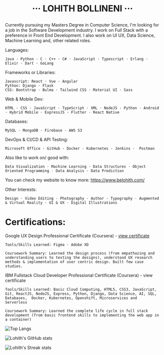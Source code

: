 # <p align="center"> ··· LOHITH BOLLINENI ··· </p>

Currently pursuing my Masters Degree in Computer Science, I'm looking for a job in the Software Development industry. I work on Full Stack with a preference in Front End Development.  I also work on UI UX, Data Science, Machine Learning and, other related roles.

Languages: 
  ```
  Java · Python · C · C++ · C# · JavaScript · Typescript · Erlang · Elixir · Dart · GoLang
  ```
Frameworks or Libraries: 
  ```
  Javascript: React · Vue · Angular
  Python: Django · Flask 
  CSS: Bootstrap · Bulma · Tailwind CSS · Material UI · Sass
  ```
Web & Mobile Dev:
  ```
  HTML · CSS · JavaScript · TypeScript · XML · NodeJS · Python · Android · Hybrid Mobile · ExpressJS · Flutter · React Native
  ```
Databases:
  ```
  MySQL · MongoDB · Firebase · AWS S3
  ```
DevOps & CI/CD & API Testing:
  ```
  Microsoft Office · GitHub · Docker · Kubernetes · Jenkins ·  Postman
  ```
Also like to work on/ good with:
  ```
  Data Visualization · Machine Learning · Data Structures · Object Oriented Programming · Data Analysis · Data Prediction
  ```

You can check my website to know more: https://www.belohith.com/

Other Interests:
  ```
  Design · Video Editing · Photography · Author · Typography · Augmented & Virtual Reality · UI & UX · Digital Illustrations
  ```

# Certifications:

Google UX Design Professional Certificate (Coursera) - [view certificate](https://www.coursera.org/account/accomplishments/professional-cert/QLMAEPEF32W5)
```
Tools/Skills Learned: Figma · Adobe XD

Coursework Summary: Learned the design process (from empathazing and understanding users to testing the designs), understood UX research methods & implementation of user centric design. Built few case studies.
```


IBM Fullstack Cloud Developer Professional Certificate (Coursera) - view certificate
```
Tools/Skills Learned: Basic Cloud Computing, HTML5, CSS3, JavaScript, Git, ReactJS, NodeJS, Express, Python, Django, Data Science, AI, SQL, Databases,  Docker, Kubernetes, Openshift, Microservices and Serverless

Coursework Summary: Learned the complete life cycle in full stack development (from basic frontend skills to implementing the web app in a container)
```


![Top Langs](https://github-readme-stats.vercel.app/api/top-langs/?username=belohith&layout=compact&theme=onedark)

![Lohith's GitHub stats](https://github-readme-stats.vercel.app/api?username=belohith&theme=onedark)

![Lohith's Streak stats](https://github-readme-streak-stats.herokuapp.com/?user=belohith&theme=onedark)




